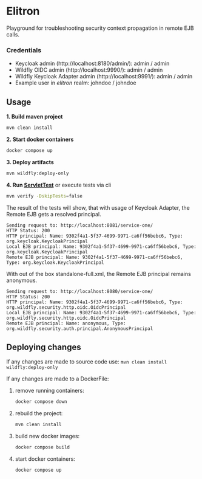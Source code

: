 # Elitron

Playground for troubleshooting security context propagation in remote EJB calls.

### Credentials

* Keycloak admin (http://localhost:8180/admin/): admin / admin
* Wildfly OIDC admin (http://localhost:9990/): admin / admin
* Wildfly Keycloak Adapter admin (http://localhost:9991/): admin / admin
* Example user in _elitron_ realm: johndoe / johndoe

## Usage

**1. Build maven project**
```bash
mvn clean install
```

**2. Start docker containers**
```bash
docker compose up
```

**3. Deploy artifacts**
```bash
mvn wildfly:deploy-only
```

**4. Run [ServletTest](code/tests/src/test/java/com/mihas/security/tests/ServletTest.java)**
or execute tests via cli
```bash
mvn verify -DskipTests=false
```

The result of the tests will show, that with usage of Keycloak Adapter, the Remote EJB gets a resolved principal.
```text
Sending request to: http://localhost:8081/service-one/
HTTP Status: 200
HTTP principal: Name: 9302f4a1-5f37-4699-9971-ca6ff56bebc6, Type: org.keycloak.KeycloakPrincipal
Local EJB principal: Name: 9302f4a1-5f37-4699-9971-ca6ff56bebc6, Type: org.keycloak.KeycloakPrincipal
Remote EJB principal: Name: 9302f4a1-5f37-4699-9971-ca6ff56bebc6, Type: org.keycloak.KeycloakPrincipal

```
With out of the box standalone-full.xml, the Remote EJB principal remains anonymous.
```text
Sending request to: http://localhost:8080/service-one/
HTTP Status: 200
HTTP principal: Name: 9302f4a1-5f37-4699-9971-ca6ff56bebc6, Type: org.wildfly.security.http.oidc.OidcPrincipal
Local EJB principal: Name: 9302f4a1-5f37-4699-9971-ca6ff56bebc6, Type: org.wildfly.security.http.oidc.OidcPrincipal
Remote EJB principal: Name: anonymous, Type: org.wildfly.security.auth.principal.AnonymousPrincipal
```

## Deploying changes
If any changes are made to source code use: `mvn clean install wildfly:deploy-only`

If any changes are made to a DockerFile:
1. remove running containers:
    ```bash 
    docker compose down
    ```
2. rebuild the project:
    ```bash 
    mvn clean install
    ```
3. build new docker images: 
    ```bash 
   docker compose build
    ```
4. start docker containers: 
    ```bash 
   docker compose up
    ```
